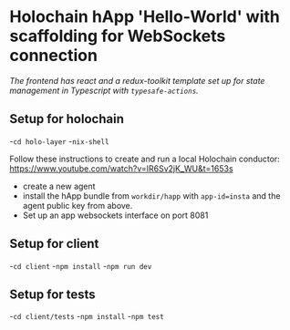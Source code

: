 # Holochain hApp 'Hello-World' with scaffolding for WebSockets connection
*The frontend has react and a redux-toolkit template set up for state management in Typescript with `typesafe-actions`.*

## Setup for holochain

-`cd holo-layer`
-`nix-shell`

Follow these instructions to create and run a local Holochain conductor: https://www.youtube.com/watch?v=IR6Sv2jK_WU&t=1653s
  - create a new agent
  - install the hApp bundle from `workdir/happ` with `app-id=insta` and the agent public key from above.
  - Set up an app websockets interface on port 8081

## Setup for client

-`cd client`
-`npm install`
-`npm run dev`

## Setup for tests

-`cd client/tests`
-`npm install`
-`npm test`
